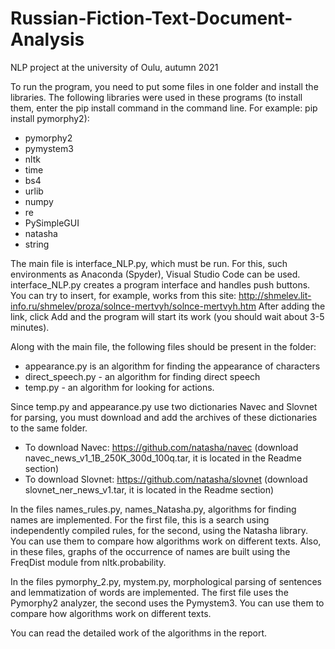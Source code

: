 # Russian-Fiction-Text-Document-Analysis
NLP project at the university of Oulu, autumn 2021

To run the program, you need to put some files in one folder and install the libraries.
The following libraries were used in these programs (to install them, enter the pip install command in the command line. For example: pip install pymorphy2): 
- pymorphy2
- pymystem3
- nltk
- time
- bs4
- urlib
- numpy
- re
- PySimpleGUI
- natasha
- string

The main file is interface_NLP.py, which must be run. For this, such environments as Anaconda (Spyder), Visual Studio Code can be used.
interface_NLP.py creates a program interface and handles push buttons. You can try to insert, for example, works from this site: http://shmelev.lit-info.ru/shmelev/proza/solnce-mertvyh/solnce-mertvyh.htm
After adding the link, click Add and the program will start its work (you should wait about 3-5 minutes). 

Along with the main file, the following files should be present in the folder:
- appearance.py is an algorithm for finding the appearance of characters
- direct_speech.py - an algorithm for finding direct speech
- temp.py - an algorithm for looking for actions.

Since temp.py and appearance.py use two dictionaries Navec and Slovnet for parsing, you must download and add the archives of these dictionaries to the same folder.
- To download Navec: https://github.com/natasha/navec (download navec_news_v1_1B_250K_300d_100q.tar, it is located in the Readme section)
- To download Slovnet: https://github.com/natasha/slovnet (download slovnet_ner_news_v1.tar, it is located in the Readme section)

In the files names_rules.py, names_Natasha.py, algorithms for finding names are implemented. For the first file, this is a search using independently compiled rules, for the second, using the Natasha library. You can use them to compare how algorithms work on different texts. Also, in these files, graphs of the occurrence of names are built using the FreqDist module from nltk.probability.

In the files pymorphy_2.py, mystem.py, morphological parsing of sentences and lemmatization of words are implemented. The first file uses the Pymorphy2 analyzer, the second uses the Pymystem3. You can use them to compare how algorithms work on different texts.

You can read the detailed work of the algorithms in the report.
